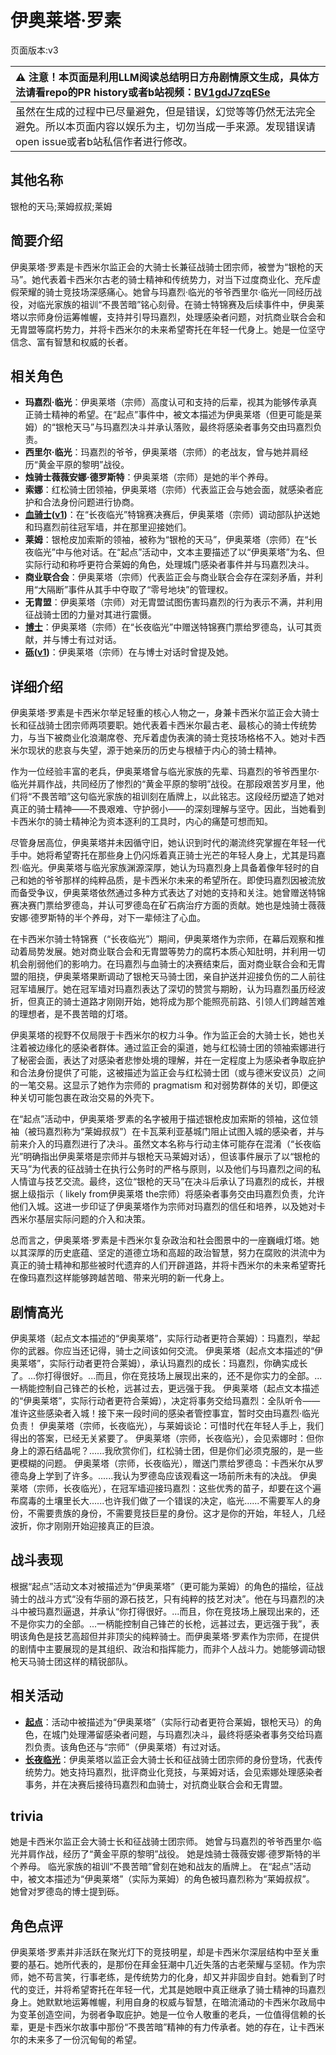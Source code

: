 # 伊奥莱塔·罗素
页面版本:v3
 

| :warning: 注意！本页面是利用LLM阅读总结明日方舟剧情原文生成，具体方法请看repo的PR history或者b站视频：[BV1gdJ7zqESe](https://www.bilibili.com/video/BV1gdJ7zqESe/)         |
|:----------------------------|
| 虽然在生成的过程中已尽量避免，但是错误，幻觉等等仍然无法完全避免。所以本页面内容以娱乐为主，切勿当成一手来源。发现错误请open issue或者b站私信作者进行修改。|



## 其他名称
银枪的天马;莱姆叔叔;莱姆
## 简要介绍
伊奥莱塔·罗素是卡西米尔监正会的大骑士长兼征战骑士团宗师，被誉为“银枪的天马”。她代表着卡西米尔古老的骑士精神和传统势力，对当下过度商业化、充斥虚假荣耀的骑士竞技场深感痛心。她曾与玛嘉烈·临光的爷爷西里尔·临光一同经历战役，对临光家族的祖训“不畏苦暗”铭心刻骨。在骑士特锦赛及后续事件中，伊奥莱塔以宗师身份运筹帷幄，支持并引导玛嘉烈，处理感染者问题，对抗商业联合会和无胄盟等腐朽势力，并将卡西米尔的未来希望寄托在年轻一代身上。她是一位坚守信念、富有智慧和权威的长者。
## 相关角色
-   **玛嘉烈·临光**：伊奥莱塔（宗师）高度认可和支持的后辈，视其为能够传承真正骑士精神的希望。在“起点”事件中，被文本描述为伊奥莱塔（但更可能是莱姆）的“银枪天马”与玛嘉烈决斗并承认落败，最终将感染者事务交由玛嘉烈负责。
-   **西里尔·临光**：玛嘉烈的爷爷，伊奥莱塔（宗师）的老战友，曾与她并肩经历“黄金平原的黎明”战役。
-   **烛骑士薇薇安娜·德罗斯特**：伊奥莱塔（宗师）是她的半个养母。
-   **索娜**：红松骑士团领袖，伊奥莱塔（宗师）代表监正会与她会面，就感染者庇护和合法身份问题进行协商。
-   **[血骑士](extended_char_xue_qi_shi.md)([v1](../chars/extended_char_xue_qi_shi.md))**：在“长夜临光”特锦赛决赛后，伊奥莱塔（宗师）调动部队护送她和玛嘉烈前往冠军墙，并在那里迎接她们。
-   **莱姆**：银枪皮加索斯的领袖，被称为“银枪的天马”，伊奥莱塔（宗师）在“长夜临光”中与他对话。在“起点”活动中，文本主要描述了以“伊奥莱塔”为名、但实际行动和称呼更符合莱姆的角色，处理城门感染者事件并与玛嘉烈决斗。
-   **商业联合会**：伊奥莱塔（宗师）代表监正会与商业联合会存在深刻矛盾，并利用“大隔断”事件从其手中夺取了“零号地块”的管理权。
-   **无胄盟**：伊奥莱塔（宗师）对无胄盟试图伤害玛嘉烈的行为表示不满，并利用征战骑士团的力量对其进行震慑。
-   **[博士](extended_char_bo_shi.md)**：伊奥莱塔（宗师）在“长夜临光”中赠送特锦赛门票给罗德岛，认可其贡献，并与博士有过对话。
-   **[砾](char_237_gravel.md)([v1](../chars/char_237_gravel.md))**：伊奥莱塔（宗师）在与博士对话时曾提及她。
## 详细介绍
伊奥莱塔·罗素是卡西米尔举足轻重的核心人物之一，身兼卡西米尔监正会大骑士长和征战骑士团宗师两项要职。她代表着卡西米尔最古老、最核心的骑士传统势力，与当下被商业化浪潮席卷、充斥着虚伪表演的骑士竞技场格格不入。她对卡西米尔现状的悲哀与失望，源于她亲历的历史与根植于内心的骑士精神。

作为一位经验丰富的老兵，伊奥莱塔曾与临光家族的先辈、玛嘉烈的爷爷西里尔·临光并肩作战，共同经历了惨烈的“黄金平原的黎明”战役。在那段艰苦岁月里，他们将“不畏苦暗”这句临光家族的祖训刻在盾牌上，以此铭志。这段经历塑造了她对真正的骑士精神——不畏艰难、守护弱小——的深刻理解与坚守。因此，当她看到卡西米尔的骑士精神沦为资本逐利的工具时，内心的痛楚可想而知。

尽管身居高位，伊奥莱塔并未因循守旧，她认识到时代的潮流终究掌握在年轻一代手中。她将希望寄托在那些身上仍闪烁着真正骑士光芒的年轻人身上，尤其是玛嘉烈·临光。伊奥莱塔与临光家族渊源深厚，她认为玛嘉烈身上具备着像年轻时的自己和她的爷爷那样的纯粹品质，是卡西米尔未来的希望所在。即使玛嘉烈因被流放而备受争议，伊奥莱塔依然通过多种方式表达了对她的支持和关注。她曾赠送特锦赛决赛门票给罗德岛，并认可罗德岛在矿石病治疗方面的贡献。她也是烛骑士薇薇安娜·德罗斯特的半个养母，对下一辈倾注了心血。

在卡西米尔骑士特锦赛（“长夜临光”）期间，伊奥莱塔作为宗师，在幕后观察和推动着局势发展。她对商业联合会和无胄盟等势力的腐朽本质心知肚明，并利用一切机会削弱他们的影响力。在玛嘉烈与血骑士的决赛结束后，面对商业联合会和无胄盟的阻挠，伊奥莱塔果断调动了银枪天马骑士团，亲自护送并迎接负伤的二人前往冠军墙展厅。她在冠军墙对玛嘉烈表达了深切的赞赏与期盼，认为玛嘉烈虽历经波折，但真正的骑士道路才刚刚开始，她将成为那个能照亮前路、引领人们跨越苦难的理想者，是不畏苦暗的灯塔。

伊奥莱塔的视野不仅局限于卡西米尔的权力斗争。作为监正会的大骑士长，她也关注着被边缘化的感染者群体。通过监正会的渠道，她与红松骑士团的领袖索娜进行了秘密会面，表达了对感染者悲惨处境的理解，并在一定程度上为感染者争取庇护和合法身份提供了可能，这被描述为监正会与红松骑士团（或与德米安议员）之间的一笔交易。这显示了她作为宗师的 pragmatism 和对弱势群体的关切，即便这种关切可能包裹在政治交易的外壳下。

在“起点”活动中，伊奥莱塔·罗素的名字被用于描述银枪皮加索斯的领袖，这位领袖（被玛嘉烈称为“莱姆叔叔”）在卡瓦莱利亚基城门阻止试图入城的感染者，并与前来介入的玛嘉烈进行了决斗。虽然文本名称与行动主体可能存在混淆（“长夜临光”明确指出伊奥莱塔是宗师并与银枪天马莱姆对话），但该事件展示了以“银枪的天马”为代表的征战骑士在执行公务时的严格与原则，以及他们与玛嘉烈之间的私人情谊与技艺交流。最终，这位“银枪的天马”在决斗后承认了玛嘉烈的成长，并根据上级指示（ likely from伊奥莱塔 the宗师）将感染者事务交由玛嘉烈负责，允许他们入城。这进一步印证了伊奥莱塔作为宗师对玛嘉烈的信任和培养，以及她对卡西米尔基层实际问题的介入和决策。

总而言之，伊奥莱塔·罗素是卡西米尔复杂政治和社会图景中的一座巍峨灯塔。她以其深厚的历史底蕴、坚定的道德立场和高超的政治智慧，努力在腐败的洪流中为真正的骑士精神和那些被时代遗弃的人们开辟道路，并将卡西米尔的未来希望寄托在像玛嘉烈这样能够跨越苦暗、带来光明的新一代身上。
## 剧情高光
伊奥莱塔（起点文本描述的“伊奥莱塔”，实际行动者更符合莱姆）：玛嘉烈，举起你的武器。你应当还记得，骑士之间该如何交流。
伊奥莱塔（起点文本描述的“伊奥莱塔”，实际行动者更符合莱姆），承认玛嘉烈的成长：玛嘉烈，你确实成长了。...你打得很好。...而且，你在竞技场上展现出来的，还不是你实力的全部。...一柄能控制自己锋芒的长枪，远甚过去，更远强于我。
伊奥莱塔（起点文本描述的“伊奥莱塔”，实际行动者更符合莱姆），决定将事务交给玛嘉烈：全队听令——准许这些感染者入城！接下来一段时间的感染者管控事宜，暂时交由玛嘉烈·临光负责！
伊奥莱塔（宗师，长夜临光），与莱姆谈论：可惜时代在年轻人手上，我们得出的答案，已经无关紧要了。
伊奥莱塔（宗师，长夜临光），会见索娜时：但你身上的源石结晶呢？......我欣赏你们，红松骑士团，但是你们必须克服的，是一些更模糊的问题。
伊奥莱塔（宗师，长夜临光），赠送门票给罗德岛：卡西米尔从罗德岛身上学到了许多。......我认为罗德岛应该观看这一场前所未有的决战。
伊奥莱塔（宗师，长夜临光），在冠军墙迎接玛嘉烈：这些优秀的苗子，却要在这个遍布腐毒的土壤里长大......也许我们做了一个错误的决定，临光......不需要军人的身份，不需要贵族的身份，不需要竞技巨星的身份。这才是你的开始，年轻人，几经波折，你才刚刚开始迎接真正的巨浪。
## 战斗表现
根据“起点”活动文本对被描述为“伊奥莱塔”（更可能为莱姆）的角色的描绘，征战骑士的战斗方式“没有华丽的源石技艺，只有纯粹的技艺对决”。他在与玛嘉烈的决斗中被玛嘉烈逼退，并承认“你打得很好。...而且，你在竞技场上展现出来的，还不是你实力的全部。...一柄能控制自己锋芒的长枪，远甚过去，更远强于我”，表明该角色是技艺高超但并非顶尖的纯粹骑士。而伊奥莱塔·罗素作为宗师，在提供的剧情中主要展现的是其组织、政治和指挥能力，而非个人战斗力。她能够调动银枪天马骑士团这样的精锐部队。
## 相关活动
-   **[起点](../stories/story_nearl2_set_1.md)**：活动中被描述为“伊奥莱塔”（实际行动者更符合莱姆，银枪天马）的角色，在城门处理滞留感染者问题，与玛嘉烈决斗，最终将感染者事务交给玛嘉烈负责。该角色还与“宗师”（伊奥莱塔）有过对话。
-   **[长夜临光](../stories/act13side.md)**：伊奥莱塔以监正会大骑士长和征战骑士团宗师的身份登场，代表传统势力。她支持玛嘉烈，批评商业化竞技，与莱姆对话，会见索娜处理感染者事务，并在决赛后接待玛嘉烈和血骑士，对抗商业联合会和无胄盟。
## trivia
她是卡西米尔监正会大骑士长和征战骑士团宗师。
她曾与玛嘉烈的爷爷西里尔·临光并肩作战，经历了“黄金平原的黎明”战役。
她是烛骑士薇薇安娜·德罗斯特的半个养母。
临光家族的祖训“不畏苦暗”曾刻在她和战友的盾牌上。
在“起点”活动中，被文本描述为“伊奥莱塔”（实际为莱姆）的角色被玛嘉烈称为“莱姆叔叔”。
她曾对罗德岛的博士提到砾。
## 角色点评
伊奥莱塔·罗素并非活跃在聚光灯下的竞技明星，却是卡西米尔深层结构中至关重要的基石。她所代表的，是那份在拜金狂潮中几近失落的古老荣耀与坚韧。作为宗师，她不苟言笑，行事老练，是传统势力的化身，却又并非固步自封。她看到了时代的变迁，并将希望寄托在年轻一代，尤其是她眼中真正继承了骑士精神的玛嘉烈身上。她默默地运筹帷幄，利用自身的权威与智慧，在暗流涌动的卡西米尔政局中为变革创造空间，为弱者争取庇护。她是一位令人敬重的老兵，一位值得信赖的长辈，更是卡西米尔故事中那份“不畏苦暗”精神的有力传承者。她的存在，让卡西米尔的未来多了一份沉甸甸的希望。